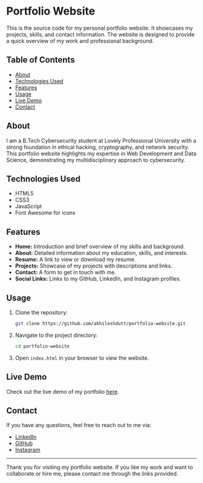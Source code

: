 # Portfolio Website

This is the source code for my personal portfolio website. It showcases my projects, skills, and contact information. The website is designed to provide a quick overview of my work and professional background.

## Table of Contents

- [About](#about)
- [Technologies Used](#technologies-used)
- [Features](#features)
- [Usage](#usage)
- [Live Demo](#live-demo)
- [Contact](#contact)

## About

I am a B.Tech Cybersecurity student at Lovely Professional University with a strong foundation in ethical hacking, cryptography, and network security. This portfolio website highlights my expertise in Web Development and Data Science, demonstrating my multidisciplinary approach to cybersecurity. 

## Technologies Used

- HTML5
- CSS3
- JavaScript
- Font Awesome for icons

## Features

- **Home:** Introduction and brief overview of my skills and background.
- **About:** Detailed information about my education, skills, and interests.
- **Resume:** A link to view or download my resume.
- **Projects:** Showcase of my projects with descriptions and links.
- **Contact:** A form to get in touch with me.
- **Social Links:** Links to my GitHub, LinkedIn, and Instagram profiles.

## Usage

1. Clone the repository:
    ```bash
    git clone https://github.com/akhileshdutt/portfolio-website.git
    ```
2. Navigate to the project directory:
    ```bash
    cd portfolio-website
    ```
3. Open `index.html` in your browser to view the website.

## Live Demo

Check out the live demo of my portfolio [here](https://portfolio-omega-sepia-21.vercel.app/).

## Contact

If you have any questions, feel free to reach out to me via:
- [LinkedIn](https://www.linkedin.com/in/akhilesh-dutt/)
- [GitHub](https://github.com/akhileshdutt)
- [Instagram](https://www.instagram.com/akhilesh_dutt_/)

---

Thank you for visiting my portfolio website. If you like my work and want to collaborate or hire me, please contact me through the links provided.
